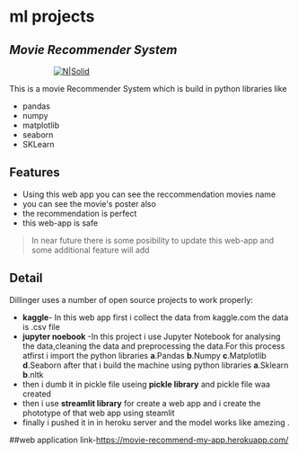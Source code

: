 # ml projects
## _Movie Recommender System_

&nbsp;&nbsp;&nbsp;&nbsp;&nbsp;&nbsp;&nbsp;&nbsp;&nbsp;&nbsp;&nbsp;&nbsp;&nbsp;&nbsp;&nbsp;&nbsp;&nbsp;&nbsp;&nbsp;&nbsp;[![N|Solid](https://th.bing.com/th/id/OIP.MHErJPwR2ZKLBsiHl5JW1AHaIO?w=174&h=194&c=7&r=0&o=5&dpr=1.5&pid=1.7)]()

This is a movie Recommender System which is build in python libraries like

- pandas
- numpy
- matplotlib 
- seaborn
- SKLearn


## Features

- Using this web app you can see the reccommendation movies name
- you can see the movie's poster also
- the recommendation is perfect
- this web-app is safe

> In near future there is some posibility to update this web-app
>and some additional feature will add


## Detail

Dillinger uses a number of open source projects to work properly:


- **kaggle**- In this web app first i collect the data from kaggle.com the data is .csv file 
-  **jupyter noebook** -In this project i use Jupyter Notebook for analysing the data,cleaning the data and preprocessing the data.For this process  atfirst i import the python libraries 
**a**.Pandas
**b**.Numpy
**c**.Matplotlib
**d**.Seaborn
after that i build the machine using python libraries
**a**.Sklearn
**b**.nltk
- then i dumb it in pickle file useing **pickle library** and pickle file waa created
- then i use **streamlit library** for create a web app and i create the phototype of that web app using steamlit 
- finally i pushed it in in heroku server and the model works like amezing .

##web application
link-https://movie-recommend-my-app.herokuapp.com/
